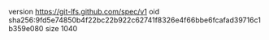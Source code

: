 version https://git-lfs.github.com/spec/v1
oid sha256:9fd5e74850b4f22bc22b922c62741f8326e4f66bbe6fcafad39716c1b359e080
size 1040
